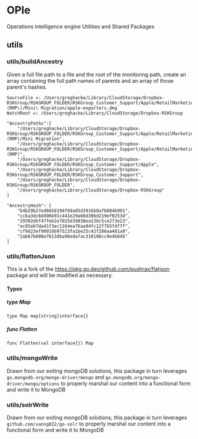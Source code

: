 # OPIe
Operations Intelligence engine Utilities and Shared Packages

## utils

### utils/buildAncestry
Given a full file path to a file and the root of the monitoring path, create an array containing the full path names of parents and an array of those parent's hashes.

```
SourceFile =: /Users/greghacke/Library/CloudStorage/Dropbox-RSKGroup/RSKGROUP_FOLDER/RSKGroup_Customer_Support/Apple/RetailMarketingProduction_\(RMP\)/Mini\ Migration/apple-exporters.dmg 
WatchRoot =: /Users/greghacke/Library/CloudStorage/Dropbox-RSKGroup

"AncestryPaths":[
	"/Users/greghacke/Library/CloudStorage/Dropbox-RSKGroup/RSKGROUP_FOLDER/RSKGroup_Customer_Support/Apple/RetailMarketingProduction (RMP)/Mini Migration",
	"/Users/greghacke/Library/CloudStorage/Dropbox-RSKGroup/RSKGROUP_FOLDER/RSKGroup_Customer_Support/Apple/RetailMarketingProduction (RMP)",
	"/Users/greghacke/Library/CloudStorage/Dropbox-RSKGroup/RSKGROUP_FOLDER/RSKGroup_Customer_Support/Apple",
	"/Users/greghacke/Library/CloudStorage/Dropbox-RSKGroup/RSKGROUP_FOLDER/RSKGroup_Customer_Support",
	"/Users/greghacke/Library/CloudStorage/Dropbox-RSKGroup/RSKGROUP_FOLDER",
	"/Users/greghacke/Library/CloudStorage/Dropbox-RSKGroup"
]

"AncestryHash": [
	"b4b29b27ed6658194f69a85d3916b0a7b084b991",
	"ccba3dc6d496b91c441e29ab6d30bd219ef0253d",
	"29302dbf47feb2e7025d39838ea136c5ce273e23",
	"ac95eb7da41f3ec1164ea76aa94fc12f7b5fdf7f",
	"cf9d23ef90016b97523fa1be25c42f286aa481a9",
	"2ab67b608e7613dba96eda7ac310108cc9e4b645"
]
```

### utils/flattenJson
This is a fork of the https://pkg.go.dev/github.com/pushrax/flatjson package and will be modified as necessary.
#### Types
##### type Map
`type Map map[string]interface{}`
##### func Flatten
`func Flatten(val interface{}) Map`

### utils/mongoWrite
Drawn from our exiting mongoDB solutions, this package in turn leverages `go.mongodb.org/mongo-driver/mongo` and `go.mongodb.org/mongo-driver/mongo/options` to properly marshal our content into a functional form and write it to MongoDB

### utils/solrWrite
Drawn from our exiting mongoDB solutions, this package in turn leverages `github.com/vanng822/go-solr` to properly marshal our content into a functional form and write it to MongoDB
